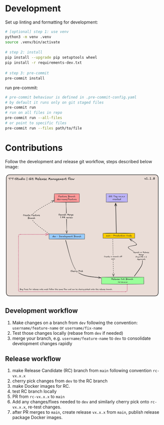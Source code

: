 # Development

Set up linting and formatting for development:
```bash
# [optional] step 1: use venv
python3 -m venv .venv
source .venv/bin/activate

# step 2: install
pip install --upgrade pip setuptools wheel
pip install -r requirements-dev.txt

# step 3: pre-commit
pre-commit install
```

run pre-commit:
```bash
# pre-commit behaviour is defined in .pre-commit-config.yaml
# by default it runs only on git staged files
pre-commit run
# run on all files in repo
pre-commit run --all-files
# or point to specific files
pre-commit run --files path/to/file
```

# Contributions

Follow the development and release git workflow, steps described below image:

![git workflow](git-workflow.png)

## Development workflow

1. Make changes on a branch from `dev` following the convention: `username/feature-name` or `username/fix-name`
2. Test those changes locally (rebase from `dev` if needed)
3. merge your branch, e.g. `username/feature-name` to `dev` to consolidate development changes rapidly

## Release workflow

1. make Release Candidate (RC) branch from `main` following convention `rc-vx.x.x`
2. cherry pick changes from `dev` to the RC branch
3. make Docker images for RC.
4. test RC branch locally
5. PR from `rc-vx.x.x` to `main`
6. Add any changes/fixes needed to `dev` and similarly cherry pick onto `rc-vx.x.x`, re-test changes.
7. after PR merges to `main`, create release `vx.x.x` from `main`, publish release package Docker images.
